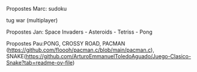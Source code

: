 Propostes Marc:
sudoku

tug war (multiplayer)

Propostes Jan: Space Invaders - Asteroids - Tetriss - Pong

Propostes Pau:PONG, CROSSY ROAD, PACMAN (https://github.com/floooh/pacman.c/blob/main/pacman.c), SNAKE(https://github.com/ArturoEmmanuelToledoAguado/Juego-Clasico-Snake?tab=readme-ov-file)




